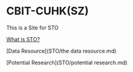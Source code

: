 # CBIT-CUHK(SZ)
This is a Site for STO

[What is STO?](STO/what_is_sto.md)

[Data Resource](STO/the data resource.md)

[Potential Research](STO/potential research.md)
